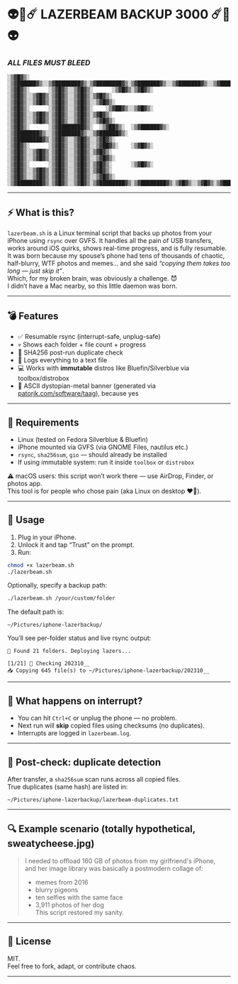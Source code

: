# 👽💾☄️ LAZERBEAM BACKUP 3000 ☄️💾👽  
### *ALL FILES MUST BLEED*

```
░▒▓█▓▒░       ░▒▓██████▓▒░░▒▓████████▓▒░▒▓████████▓▒░▒▓███████▓▒░░▒▓███████▓▒░░▒▓████████▓▒░░▒▓██████▓▒░░▒▓██████████████▓▒░  
░▒▓█▓▒░      ░▒▓█▓▒░░▒▓█▓▒░      ░▒▓█▓▒░▒▓█▓▒░      ░▒▓█▓▒░░▒▓█▓▒░▒▓█▓▒░░▒▓█▓▒░▒▓█▓▒░      ░▒▓█▓▒░░▒▓█▓▒░▒▓█▓▒░░▒▓█▓▒░░▒▓█▓▒░ 
░▒▓█▓▒░      ░▒▓█▓▒░░▒▓█▓▒░    ░▒▓██▓▒░░▒▓█▓▒░      ░▒▓█▓▒░░▒▓█▓▒░▒▓█▓▒░░▒▓█▓▒░▒▓█▓▒░      ░▒▓█▓▒░░▒▓█▓▒░▒▓█▓▒░░▒▓█▓▒░░▒▓█▓▒░ 
░▒▓█▓▒░      ░▒▓████████▓▒░  ░▒▓██▓▒░  ░▒▓██████▓▒░ ░▒▓███████▓▒░░▒▓███████▓▒░░▒▓██████▓▒░ ░▒▓████████▓▒░▒▓█▓▒░░▒▓█▓▒░░▒▓█▓▒░ 
░▒▓█▓▒░      ░▒▓█▓▒░░▒▓█▓▒░░▒▓██▓▒░    ░▒▓█▓▒░      ░▒▓█▓▒░░▒▓█▓▒░▒▓█▓▒░░▒▓█▓▒░▒▓█▓▒░      ░▒▓█▓▒░░▒▓█▓▒░▒▓█▓▒░░▒▓█▓▒░░▒▓█▓▒░ 
░▒▓█▓▒░      ░▒▓█▓▒░░▒▓█▓▒░▒▓█▓▒░      ░▒▓█▓▒░      ░▒▓█▓▒░░▒▓█▓▒░▒▓█▓▒░░▒▓█▓▒░▒▓█▓▒░      ░▒▓█▓▒░░▒▓█▓▒░▒▓█▓▒░░▒▓█▓▒░░▒▓█▓▒░ 
░▒▓████████▓▒░▒▓█▓▒░░▒▓█▓▒░▒▓████████▓▒░▒▓████████▓▒░▒▓█▓▒░░▒▓█▓▒░▒▓███████▓▒░░▒▓████████▓▒░▒▓█▓▒░░▒▓█▓▒░▒▓█▓▒░░▒▓█▓▒░░▒▓█▓▒░ 
```
---

## ⚡ What is this?

`lazerbeam.sh` is a Linux terminal script that backs up photos from your iPhone using `rsync` over GVFS. It handles all the pain of USB transfers, works around iOS quirks, shows real-time progress, and is fully resumable.
It was born because my spouse’s phone had tens of thousands of chaotic, half-blurry, WTF photos and memes... and she said _“copying them takes too long — just skip it”_.  
Which, for my broken brain, was obviously a challenge. 😈  
I didn’t have a Mac nearby, so this little daemon was born.

---

## 💣 Features

- ✅ Resumable rsync (interrupt-safe, unplug-safe)
- 💀 Shows each folder + file count + progress
- 🧠 SHA256 post-run duplicate check
- 📓 Logs everything to a text file
- 💻 Works with **immutable** distros like Bluefin/Silverblue via toolbox/distrobox
- 🤘 ASCII dystopian-metal banner (generated via [patorjk.com/software/taag](https://patorjk.com/software/taag)), because yes

---

## 🧪 Requirements

- Linux (tested on Fedora Silverblue & Bluefin)
- iPhone mounted via GVFS (via GNOME Files, nautilus etc.)
- `rsync`, `sha256sum`, `gio` — should already be installed
- If using immutable system: run it inside `toolbox` or `distrobox`

⚠️ macOS users: this script won’t work there — use AirDrop, Finder, or photos app.  
This tool is for people who chose pain (aka Linux on desktop ❤️‍🔥).

---

## 🚀 Usage

1. Plug in your iPhone.
2. Unlock it and tap “Trust” on the prompt.
3. Run:

```bash
chmod +x lazerbeam.sh
./lazerbeam.sh
```

Optionally, specify a backup path:

```bash
./lazerbeam.sh /your/custom/folder
```

The default path is:
```
~/Pictures/iphone-lazerbackup/
```

You’ll see per-folder status and live rsync output:

```
📁 Found 21 folders. Deploying lazers...

[1/21] 🔫 Checking 202310__
📥 Copying 645 file(s) to ~/Pictures/iphone-lazerbackup/202310__
```

---

## 🛑 What happens on interrupt?

- You can hit `Ctrl+C` or unplug the phone — no problem.
- Next run will **skip** copied files using checksums (no duplicates).
- Interrupts are logged in `lazerbeam.log`.

---

## 🧪 Post-check: duplicate detection

After transfer, a `sha256sum` scan runs across all copied files.  
True duplicates (same hash) are listed in:
```
~/Pictures/iphone-lazerbackup/lazerbeam-duplicates.txt
```

---

## 🔍 Example scenario (totally hypothetical, sweatycheese.jpg)

> I needed to offload 160 GB of photos from my girlfriend's iPhone,  
> and her image library was basically a postmodern collage of:
> - memes from 2016  
> - blurry pigeons  
> - ten selfies with the same face  
> - 3,911 photos of her dog  
> This script restored my sanity.

---

## 🧃 License

MIT.  
Feel free to fork, adapt, or contribute chaos.

---
